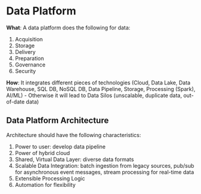 # Data Platform

**What**: A data platform does the following for data:
1. Acquisition
2. Storage
3. Delivery
4. Preparation
5. Governance
6. Security

**How**: It integrates different pieces of technologies (Cloud, Data Lake, Data Warehouse, SQL DB, NoSQL DB, Data Pipeline, Storage, Processing (Spark), AI/ML) - Otherwise it will lead to Data Silos (unscalable, duplicate data, out-of-date data)

## Data Platform Architecture

Architecture should have the following characteristics:
1. Power to user: develop data pipeline
2. Power of hybrid cloud
3. Shared, Virtual Data Layer: diverse data formats
4. Scalable Data Integration: batch ingestion from legacy sources, pub/sub for asynchronous event messages, stream processing for real-time data
5. Extensible Processing Logic
6. Automation for flexibility
